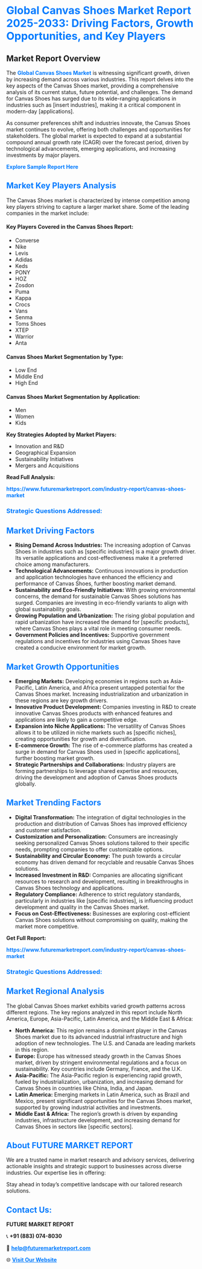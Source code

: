 <h1 style="color: #007BFF;">Global Canvas Shoes Market Report 2025-2033: Driving Factors, Growth Opportunities, and Key Players</h1>

<section id="overview">
<h2>Market Report Overview</h2>
<p>The <a href="https://www.futuremarketreport.com/industry-report/canvas-shoes-market" style="color: #007BFF; text-decoration: none;"><strong>Global Canvas Shoes Market</strong></a> is witnessing significant growth, driven by increasing demand across various industries. This report delves into the key aspects of the Canvas Shoes market, providing a comprehensive analysis of its current status, future potential, and challenges. The demand for Canvas Shoes has surged due to its wide-ranging applications in industries such as [insert industries], making it a critical component in modern-day [applications].</p>
<p>As consumer preferences shift and industries innovate, the Canvas Shoes market continues to evolve, offering both challenges and opportunities for stakeholders. The global market is expected to expand at a substantial compound annual growth rate (CAGR) over the forecast period, driven by technological advancements, emerging applications, and increasing investments by major players.</p>
</section>

<section id="overview">
<p><a href="https://www.futuremarketreport.com/request-sample/reportId=83451" style="color: #007BFF; text-decoration: none;"><strong>Explore Sample Report Here</strong></a></p>
</section>

<section id="key-players">
<h2 style="color: #007BFF;">Market Key Players Analysis</h2>
<p>The Canvas Shoes market is characterized by intense competition among key players striving to capture a larger market share. Some of the leading companies in the market include:</p>
<h4>Key Players Covered in the Canvas Shoes Report:</h4>
<ul><li>Converse</li><li>Nike</li><li>Levis</li><li>Adidas</li><li>Keds</li><li>PONY</li><li>HOZ</li><li>Zosdon</li><li>Puma</li><li>Kappa</li><li>Crocs</li><li>Vans</li><li>Senma</li><li>Toms Shoes</li><li>XTEP</li><li>Warrior</li><li>Anta</li></ul>
<h4>Canvas Shoes Market Segmentation by Type:</h4>
<ul><li>Low End</li><li>Middle End</li><li>High End</li></ul>

<h4>Canvas Shoes Market Segmentation by Application:</h4>
<ul><li>Men</li><li>Women</li><li>Kids</li></ul>
<p><strong>Key Strategies Adopted by Market Players:</strong></p>
<ul>
<li>Innovation and R&D</li>
<li>Geographical Expansion</li>
<li>Sustainability Initiatives</li>
<li>Mergers and Acquisitions</li>
</ul>
</section>

<section>
<p><strong>Read Full Analysis: </strong></p><a href="https://www.futuremarketreport.com/industry-report/canvas-shoes-market" style="color: #007BFF; text-decoration: none;"><strong>https://www.futuremarketreport.com/industry-report/canvas-shoes-market</strong></a>
<h3 style="color: #007BFF;">Strategic Questions Addressed:</h3>
</section>

<section id="driving-factors">
<h2 style="color: #007BFF;">Market Driving Factors</h2>
<ul>
<li><strong>Rising Demand Across Industries:</strong> The increasing adoption of Canvas Shoes in industries such as [specific industries] is a major growth driver. Its versatile applications and cost-effectiveness make it a preferred choice among manufacturers.</li>
<li><strong>Technological Advancements:</strong> Continuous innovations in production and application technologies have enhanced the efficiency and performance of Canvas Shoes, further boosting market demand.</li>
<li><strong>Sustainability and Eco-Friendly Initiatives:</strong> With growing environmental concerns, the demand for sustainable Canvas Shoes solutions has surged. Companies are investing in eco-friendly variants to align with global sustainability goals.</li>
<li><strong>Growing Population and Urbanization:</strong> The rising global population and rapid urbanization have increased the demand for [specific products], where Canvas Shoes plays a vital role in meeting consumer needs.</li>
<li><strong>Government Policies and Incentives:</strong> Supportive government regulations and incentives for industries using Canvas Shoes have created a conducive environment for market growth.</li>
</ul>
</section>

<section id="growth-opportunities">
<h2 style="color: #007BFF;">Market Growth Opportunities</h2>
<ul>
<li><strong>Emerging Markets:</strong> Developing economies in regions such as Asia-Pacific, Latin America, and Africa present untapped potential for the Canvas Shoes market. Increasing industrialization and urbanization in these regions are key growth drivers.</li>
<li><strong>Innovative Product Development:</strong> Companies investing in R&D to create innovative Canvas Shoes products with enhanced features and applications are likely to gain a competitive edge.</li>
<li><strong>Expansion into Niche Applications:</strong> The versatility of Canvas Shoes allows it to be utilized in niche markets such as [specific niches], creating opportunities for growth and diversification.</li>
<li><strong>E-commerce Growth:</strong> The rise of e-commerce platforms has created a surge in demand for Canvas Shoes used in [specific applications], further boosting market growth.</li>
<li><strong>Strategic Partnerships and Collaborations:</strong> Industry players are forming partnerships to leverage shared expertise and resources, driving the development and adoption of Canvas Shoes products globally.</li>
</ul>
</section>

<section id="trending-factors">
<h2 style="color: #007BFF;">Market Trending Factors</h2>
<ul>
<li><strong>Digital Transformation:</strong> The integration of digital technologies in the production and distribution of Canvas Shoes has improved efficiency and customer satisfaction.</li>
<li><strong>Customization and Personalization:</strong> Consumers are increasingly seeking personalized Canvas Shoes solutions tailored to their specific needs, prompting companies to offer customizable options.</li>
<li><strong>Sustainability and Circular Economy:</strong> The push towards a circular economy has driven demand for recyclable and reusable Canvas Shoes solutions.</li>
<li><strong>Increased Investment in R&D:</strong> Companies are allocating significant resources to research and development, resulting in breakthroughs in Canvas Shoes technology and applications.</li>
<li><strong>Regulatory Compliance:</strong> Adherence to strict regulatory standards, particularly in industries like [specific industries], is influencing product development and quality in the Canvas Shoes market.</li>
<li><strong>Focus on Cost-Effectiveness:</strong> Businesses are exploring cost-efficient Canvas Shoes solutions without compromising on quality, making the market more competitive.</li>
</ul>
</section>

<section>
<p><strong>Get Full Report: </strong></p><a href="https://www.futuremarketreport.com/industry-report/canvas-shoes-market" style="color: #007BFF; text-decoration: none;"><strong>https://www.futuremarketreport.com/industry-report/canvas-shoes-market</strong></a>
<h3 style="color: #007BFF;">Strategic Questions Addressed:</h3>
</section>


<section id="regional-analysis">
<h2 style="color: #007BFF;">Market Regional Analysis</h2>
<p>The global Canvas Shoes market exhibits varied growth patterns across different regions. The key regions analyzed in this report include North America, Europe, Asia-Pacific, Latin America, and the Middle East & Africa:</p>
<ul>
<li><strong>North America:</strong> This region remains a dominant player in the Canvas Shoes market due to its advanced industrial infrastructure and high adoption of new technologies. The U.S. and Canada are leading markets in this region.</li>
<li><strong>Europe:</strong> Europe has witnessed steady growth in the Canvas Shoes market, driven by stringent environmental regulations and a focus on sustainability. Key countries include Germany, France, and the U.K.</li>
<li><strong>Asia-Pacific:</strong> The Asia-Pacific region is experiencing rapid growth, fueled by industrialization, urbanization, and increasing demand for Canvas Shoes in countries like China, India, and Japan.</li>
<li><strong>Latin America:</strong> Emerging markets in Latin America, such as Brazil and Mexico, present significant opportunities for the Canvas Shoes market, supported by growing industrial activities and investments.</li>
<li><strong>Middle East & Africa:</strong> The region’s growth is driven by expanding industries, infrastructure development, and increasing demand for Canvas Shoes in sectors like [specific sectors].</li>
</ul>
</section>

<footer>
<h2 style="color: #007BFF;">About FUTURE MARKET REPORT</h2>
<p>We are a trusted name in market research and advisory services, delivering actionable insights and strategic support to businesses across diverse industries. Our expertise lies in offering:</p>

<p>Stay ahead in today’s competitive landscape with our tailored research solutions.</p>

<h2 style="color: #007BFF;">Contact Us:</h2>
<p><strong>FUTURE MARKET REPORT</strong></p>
<p>📞 <strong>+91 (883) 074-8030</strong></p>
<p>📧 <strong><a href="mailto:help@futuremarketreport.com" style="color: #007BFF;">help@futuremarketreport.com</a></strong></p>
<p>🌐 <strong><a href="https://www.futuremarketreport.com/" style="color: #007BFF;">Visit Our Website</a></strong></p>
</footer>